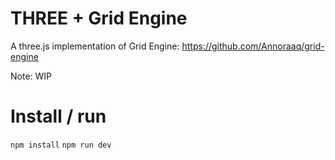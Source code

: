 # THREE + Grid Engine

A three.js implementation of Grid Engine: https://github.com/Annoraaq/grid-engine

Note: WIP

# Install / run
`npm install`
`npm run dev`
